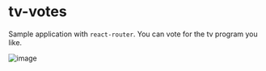 # tv-votes
Sample application with `react-router`.
You can vote for the tv program you like.

![image](https://user-images.githubusercontent.com/37650050/64833321-83c81d80-d618-11e9-9dda-de01badf4754.png)

